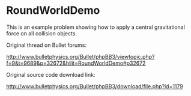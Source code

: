 RoundWorldDemo
==============

This is an example problem showing how to apply a central gravitational force on all collision objects.

Original thread on Bullet forums:

http://www.bulletphysics.org/Bullet/phpBB3/viewtopic.php?f=9&t=9689&p=32672&hilit=RoundWorldDemo#p32672

Original source code download link:

http://www.bulletphysics.org/Bullet/phpBB3/download/file.php?id=1179
